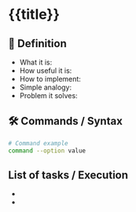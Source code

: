 # {{title}}

## 📌 Definition
- What it is:  
- How useful it is:  
- How to implement:  
- Simple analogy:  
- Problem it solves:  

## 🛠 Commands / Syntax
```bash
# Command example
command --option value
```
## List of tasks / Execution
-
-
